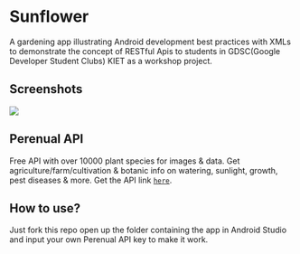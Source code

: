 
# Sunflower

A gardening app illustrating Android development best practices with XMLs to demonstrate the concept of RESTful Apis to students in GDSC(Google Developer Student Clubs) KIET as a workshop project.

## Screenshots

<img src="screenshots/SunflowerM3Screenshots.png"/>

## Perenual API

Free API with over 10000 plant species for images & data. Get agriculture/farm/cultivation & botanic info on watering, sunlight, growth, pest diseases & more. Get the API link [`here`](https://perenual.com/docs/api).

## How to use?

Just fork this repo open up the folder containing the app in Android Studio and input your own Perenual API key to make it work.
